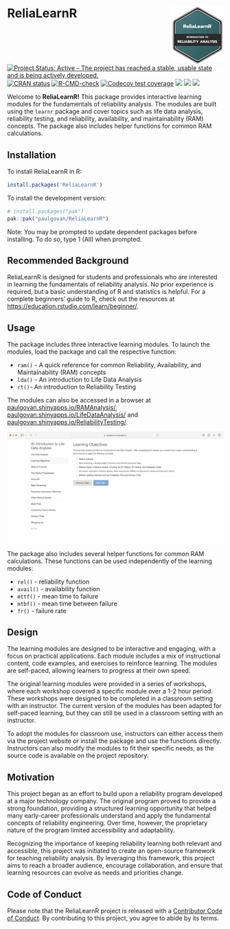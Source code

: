 
<!-- README.md is generated from README.Rmd. Please edit that file -->

# ReliaLearnR <a href="https://paulgovan.github.io/ReliaLearnR/"><img src="man/figures/logo.png" align="right" height="136" alt="ReliaLearnR website" /></a>

<!-- badges: start -->

[![Project Status: Active – The project has reached a stable, usable
state and is being actively
developed.](https://www.repostatus.org/badges/latest/active.svg)](https://www.repostatus.org/#active)
[![CRAN
status](https://www.r-pkg.org/badges/version/ReliaLearnR)](https://CRAN.R-project.org/package=ReliaLearnR)
[![R-CMD-check](https://github.com/paulgovan/ReliaLearnR/actions/workflows/R-CMD-check.yaml/badge.svg)](https://github.com/paulgovan/ReliaLearnR/actions/workflows/R-CMD-check.yaml)
[![Codecov test
coverage](https://codecov.io/gh/paulgovan/ReliaLearnR/graph/badge.svg)](https://app.codecov.io/gh/paulgovan/ReliaLearnR)
[![](http://cranlogs.r-pkg.org/badges/last-month/ReliaLearnR)](https://cran.r-project.org/package=ReliaLearnR)
[![](http://cranlogs.r-pkg.org/badges/grand-total/ReliaLearnR)](https://cran.r-project.org/package=ReliaLearnR)
[![](https://img.shields.io/badge/doi-10.32614/CRAN.package.ReliaLearnR-green.svg)](https://doi.org/10.32614/CRAN.package.ReliaLearnR)
<!-- badges: end -->

Welcome to **ReliaLearnR!** This package provides interactive learning
modules for the fundamentals of reliability analysis. The modules are
built using the `learnr` package and cover topics such as life data
analysis, reliability testing, and reliability, availability, and
maintainability (RAM) concepts. The package also includes helper
functions for common RAM calculations.

## Installation

To install ReliaLearnR in R:

``` r
install.packages('ReliaLearnR')
```

To install the development version:

``` r
# install.packages("pak")
pak::pak("paulgovan/ReliaLearnR")
```

Note: You may be prompted to update dependent packages before
installing. To do so, type 1 (All) when prompted.

## Recommended Background

ReliaLearnR is designed for students and professionals who are
interested in learning the fundamentals of reliability analysis. No
prior experience is required, but a basic understanding of R and
statistics is helpful. For a complete beginners’ guide to R, check out
the resources at <https://education.rstudio.com/learn/beginner/>.

## Usage

The package includes three interactive learning modules. To launch the
modules, load the package and call the respective function:

- `ram()` - A quick reference for common Reliability, Availability, and
  Maintainability (RAM) concepts
- `lda()` - An introduction to Life Data Analysis
- `rt()`- An introduction to Reliability Testing

The modules can also be accessed in a browser at
[paulgovan.shinyapps.io/RAMAnalysis/](https://paulgovan.shinyapps.io/RAMAnalysis/),
[paulgovan.shinyapps.io/LifeDataAnalysis/](https://paulgovan.shinyapps.io/LifeDataAnalysis/)
and
[paulgovan.shinyapps.io/ReliabilityTesting/](https://paulgovan.shinyapps.io/ReliabilityTesting/).

![](https://github.com/paulgovan/ReliaLearnR/blob/master/inst/paper/ReliaLearnR.png?raw=true)<!-- -->

The package also includes several helper functions for common RAM
calculations. These functions can be used independently of the learning
modules:

- `rel()` - reliability function
- `avail()` - availability function
- `mttf()` - mean time to failure
- `mtbf()` - mean time between failure
- `fr()` - failure rate

## Design

The learning modules are designed to be interactive and engaging, with a
focus on practical applications. Each module includes a mix of
instructional content, code examples, and exercises to reinforce
learning. The modules are self-paced, allowing learners to progress at
their own speed.

The original learning modules were provided in a series of workshops,
where each workshop covered a specific module over a 1-2 hour period.
These workshops were designed to be completed in a classroom setting
with an instructor. The current version of the modules has been adapted
for self-paced learning, but they can still be used in a classroom
setting with an instructor.

To adopt the modules for classroom use, instructors can either access
them via the project website or install the package and use the
functions directly. Instructors can also modify the modules to fit their
specific needs, as the source code is available on the project
repository.

## Motivation

This project began as an effort to build upon a reliability program
developed at a major technology company. The original program proved to
provide a strong foundation, providing a structured learning opportunity
that helped many early-career professionals understand and apply the
fundamental concepts of reliability engineering. Over time, however, the
proprietary nature of the program limited accessibility and
adaptability.

Recognizing the importance of keeping reliability learning both relevant
and accessible, this project was initiated to create an open-source
framework for teaching reliability analysis. By leveraging this
framework, this project aims to reach a broader audience, encourage
collaboration, and ensure that learning resources can evolve as needs
and priorities change.

## Code of Conduct

Please note that the ReliaLearnR project is released with a [Contributor
Code of Conduct](CODE_OF_CONDUCT.md). By contributing to this project,
you agree to abide by its terms.
